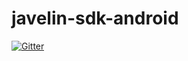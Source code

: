 # javelin-sdk-android

[![Gitter](https://badges.gitter.im/Join%20Chat.svg)](https://gitter.im/javelin-dev/javelin-sdk-android?utm_source=badge&utm_medium=badge&utm_campaign=pr-badge&utm_content=badge)